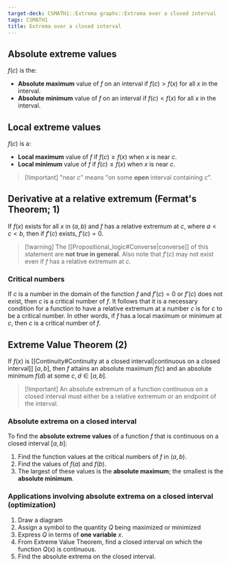 ```yaml
---
target-deck: CSMATH1::Extrema graphs::Extrema over a closed interval
tags: CSMATH1
title: Extrema over a closed interval
---
```


## Absolute extreme values

$f(c)$ is the:

- **Absolute maximum** value of $f$ on an interval if $f(c)>f(x)$ for all $x$ in the interval.
- **Absolute minimum** value of $f$ on an interval if $f(c)<f(x)$ for all $x$ in the interval.
<!--ID: 1710954159154-->

## Local extreme values

$f(c)$ is a:

- **Local maximum** value of $f$ if $f(c) \geq f(x)$ when $x$ is near $c$.
- **Local minimum** value of $f$ if $f(c) \leq f(x)$ when $x$ is near $c$.

>[!important] "near $c$" means "on some **open** interval containing $c$".

<!--ID: 1710954159161-->

## Derivative at a relative extremum (Fermat's Theorem; 1)

If $f(x)$ exists for all $x$ in $(a,b)$ and $f$ has a relative extremum at $c$, where $a<c<b$, then if $f'(c)$ exists, $f'(c)=0$.

>[!warning] The [[Propositional_logic#Converse|converse]] of this statement are **not true in general**. Also note that $f'(c)$ may not exist even if $f$ has a relative extremum at $c$.

<!--ID: 1710954159166-->

### Critical numbers

If $c$ is a number in the domain of the function $f$ and $f'(c)=0$ or $f'(c)$ does not exist, then $c$ is a critical number of $f$. It follows that it is a necessary condition for a function to have a relative extremum at a number $c$ is for $c$ to be a critical number. In other words, if $f$ has a local maximum or minimum at $c$, then $c$ is a critical number of $f$.

<!--ID: 1710954159172-->

## Extreme Value Theorem (2)

If $f(x)$ is [[Continuity#Continuity at a closed interval|continuous on a closed interval]] $[a,b]$, then $f$ attains an absolute maximum $f(c)$ and an absolute minimum $f(d)$ at some $c,d \in [a,b]$.

>[!important] An absolute extremum of a function continuous on a closed interval must either be a relative extremum or an endpoint of the interval.

<!--ID: 1710954159177-->

### Absolute extrema on a closed interval

To find the **absolute extreme values** of a function $f$ that is continuous on a closed interval $[a,b]$:

1. Find the function values at the critical numbers of $f$ in $(a,b)$.
2. Find the values of $f(a)$ and $f(b)$.
3. The largest of these values is the **absolute maximum**; the smallest is the **absolute minimum**.
<!--ID: 1710954159181-->

### Applications involving absolute extrema on a closed interval (optimization)

1. Draw a diagram
2. Assign a symbol to the quantity $Q$ being maximized or minimized
3. Express $Q$ in terms of **one variable** $x$.
4. From Extreme Value Theorem, find a closed interval on which the function $Q(x)$ is continuous.
5. Find the absolute extrema on the closed interval.
<!--ID: 1710954159185-->

